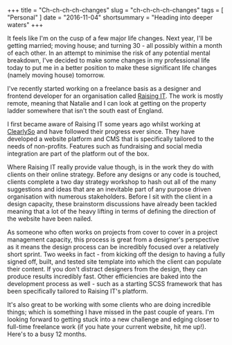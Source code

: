 +++
title =  "Ch-ch-ch-ch-changes"
slug = "ch-ch-ch-ch-changes"
tags = [ "Personal" ]
date =  "2016-11-04"
shortsummary = "Heading into deeper waters"
+++

It feels like I'm on the cusp of a few major life changes. Next year, I'll be getting married; moving house; and turning 30 - all possibly within a month of each other. In an attempt to minimise the risk of any potential mental breakdown, I've decided to make some changes in my professional life today to put me in a better position to make these significant life changes (namely moving house) tomorrow.

I've recently started working on a freelance basis as a designer and frontend developer for an organisation called [Raising IT](http://www.raisingit.com/). The work is mostly remote, meaning that Natalie and I can look at getting on the property ladder somewhere that isn't the south east of England.

I first became aware of Raising IT some years ago whilst working at [ClearlySo](https://www.clearlyso.com/) and have followed their progress ever since. They have developed a website platform and CMS that is specifically tailored to the needs of non-profits. Features such as fundraising and social media integration are part of the platform out of the box.

Where Raising IT really provide value though, is in the work they do with clients on their online strategy. Before any designs or any code is touched, clients complete a two day strategy workshop to hash out all of the many suggestions and ideas that are an inevitable part of any purpose driven organisation with numerous stakeholders. Before I sit with the client in a design capacity, these brainstorm discussions have already been tackled meaning that a lot of the heavy lifting in terms of defining the direction of the website have been nailed.

As someone who often works on projects from cover to cover in a project management capacity, this process is great from a designer's perspective as it means the design process can be incredibly focused over a relatively short sprint. Two weeks in fact - from kicking off the design to having a fully signed off, built, and tested site template into which the client can populate their content. If you don't distract designers from the design, they can produce results incredibly fast. Other efficiencies are baked into the development process as well - such as a starting SCSS framework that has been specifically tailored to Raising IT's platform.

It's also great to be working with some clients who are doing incredible things; which is something I have missed in the past couple of years. I'm looking forward to getting stuck into a new challenge and edging closer to full-time freelance work (if you hate your current website, hit me up!). Here's to a busy 12 months.